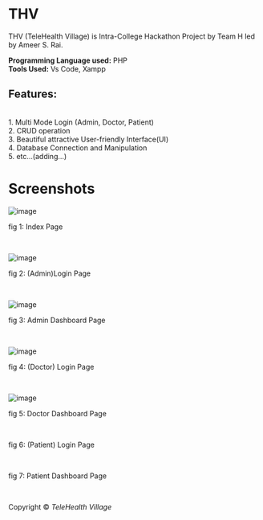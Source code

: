 # THV
THV (TeleHealth Village) is Intra-College Hackathon Project by Team H led by Ameer S. Rai.</br>

<strong>Programming Language used:</strong> PHP </br>
<strong>Tools Used:</strong> Vs Code, Xampp </br>

<h2>Features: </h2></br>
1. Multi Mode Login (Admin, Doctor, Patient)</br>
2. CRUD operation</br>
3. Beautiful attractive User-friendly Interface(UI)</br>
4. Database Connection and Manipulation</br>
5. etc...(adding...)</br>

<h1>Screenshots</h1>

![image](https://github.com/raijin-asr/THV/assets/97660344/be3ae17d-5aa9-48c3-abf8-c142fb273386)
<p>fig 1: Index Page </p></br>

![image](https://github.com/raijin-asr/THV/assets/97660344/ffccb72a-dbdd-4206-ab2e-e63b4ba887f9)
<p>fig 2: (Admin)Login Page </p></br>

![image](https://github.com/raijin-asr/THV/assets/97660344/9c7fceba-b393-452b-89bc-412439164c2e)
<p>fig 3: Admin Dashboard Page </p></br>

![image](https://github.com/raijin-asr/THV/assets/97660344/85a323d7-b043-4e84-a941-8c322fa14f55)
<p>fig 4: (Doctor) Login Page </p></br>

![image](https://github.com/raijin-asr/THV/assets/97660344/bd162348-c568-45bb-99b4-716c98c6a96d)
<p>fig 5: Doctor Dashboard Page </p></br>


<p>fig 6: (Patient) Login Page </p></br>

<p>fig 7: Patient Dashboard Page </p></br>

Copyright &copy; <em>TeleHealth Village</em>
